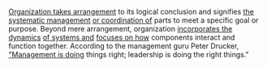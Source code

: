 
[Organization takes arrangement](1/1/3/3/1/2/.Arrangement) to its logical conclusion and signifies [the systematic management](3/1/3/3/1/2/3/2/3/.Rehabilitative) [or coordination of](1/3/1/2/3/2/1/.Coordination%20Compounds) parts to meet a specific goal or purpose. Beyond mere arrangement, organization [incorporates the dynamics](2/3/2/2/1/1/.Dynamics) [of systems and](1/1/3/3/1/3/1/.System) [focuses on how](2/1/2/3/2/1/.Deficit%20Focus) components interact and function together. According to the management guru Peter Drucker, ["Management is doing](1/1/3/3/1/3/.Organization) things right; leadership is doing the right things."

